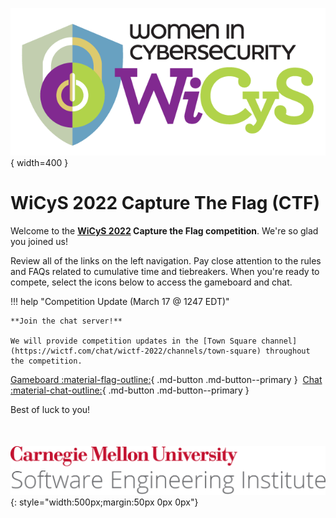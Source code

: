 ![WiCyS Logo](assets/NEWWiCySLogo-transparentbg.png){ width=400 }

# WiCyS 2022 Capture The Flag (CTF)

Welcome to the **[WiCyS 2022](https://www.wicys.org/events/wicys-2022/) Capture the Flag competition**. We're so glad you joined us!

Review all of the links on the left navigation. Pay close attention to the rules and FAQs related to cumulative time and tiebreakers.  When you're ready to compete, select the icons below to access the gameboard and chat.

!!! help "Competition Update (March 17 @ 1247 EDT)"

    **Join the chat server!**

    We will provide competition updates in the [Town Square channel](https://wictf.com/chat/wictf-2022/channels/town-square) throughout the competition.

[Gameboard :material-flag-outline:](https://wictf.com/gameboard/home){ .md-button .md-button--primary }&nbsp;&nbsp;[Chat :material-chat-outline:](https://wictf.com/chat){ .md-button .md-button--primary }

Best of luck to you!

<div class="a2a_kit a2a_kit_size_32 a2a_default_style" style="margin:50px 0px 0px">
<a class="a2a_dd" href="https://www.addtoany.com/share"></a>
<a class="a2a_button_twitter"></a>
<a class="a2a_button_facebook"></a>
<a class="a2a_button_linkedin"></a>
</div>
<script async src="https://static.addtoany.com/menu/page.js"></script>

![CMU SEI Unitmark](assets/cmu-sei-unitmark.png){: style="width:500px;margin:50px 0px 0px"}


